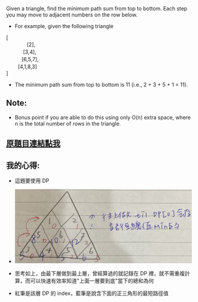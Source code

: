 Given a triangle, find the minimum path sum from top to bottom. Each step you may move to adjacent numbers on the row below.

* For example, given the following triangle

[  
　　　　[2],  
　　 　[3,4],  
　　　[6,5,7],  
　 　[4,1,8,3]  
]  
* The minimum path sum from top to bottom is 11 (i.e., 2 + 3 + 5 + 1 = 11).

## Note:

* Bonus point if you are able to do this using only O(n) extra space, where n is the total number of rows in the triangle.

## [原題目連結點我](https://leetcode.com/problems/triangle/)
	
## 我的心得:
* 這題要使用 DP

* ![avatar](./image0.jpeg)
* 思考如上，由最下層做到最上層，曾經算過的就記錄在 DP 裡，就不需重複計算，而可以快速有效率知道"上面一層要到底"當下的總和為何
* 紅筆是該層 DP 的 index，藍筆是說含下面的正三角形的最短路徑值